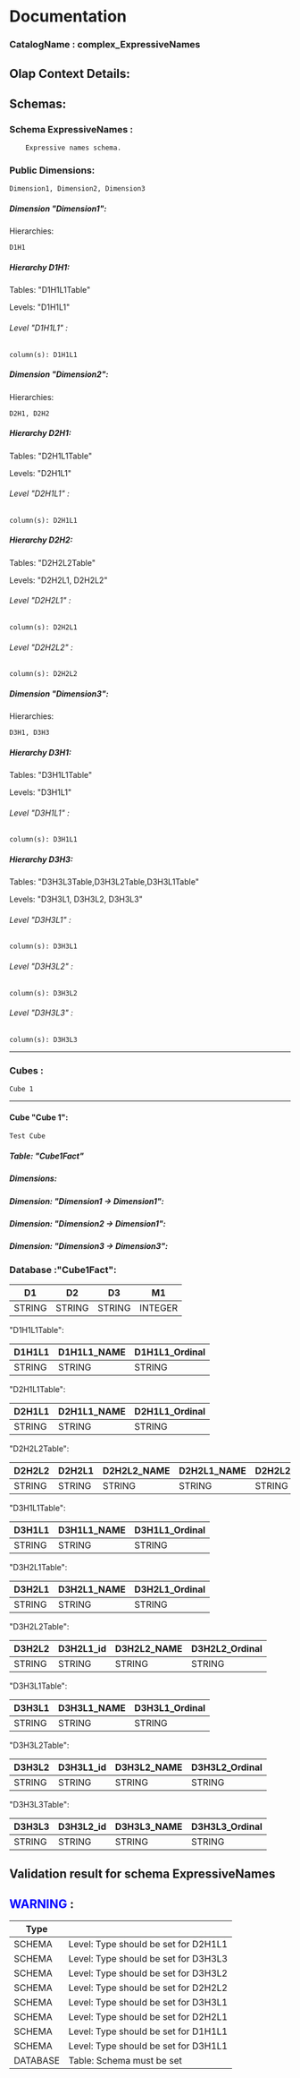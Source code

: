 # Documentation
### CatalogName : complex_ExpressiveNames
## Olap Context Details:
## Schemas:
### Schema ExpressiveNames : 

    
        Expressive names schema.
    
  
### Public Dimensions:

    Dimension1, Dimension2, Dimension3

##### Dimension "Dimension1":

Hierarchies:

    D1H1

##### Hierarchy D1H1:

Tables: "D1H1L1Table"

Levels: "D1H1L1"

###### Level "D1H1L1" :

    column(s): D1H1L1

##### Dimension "Dimension2":

Hierarchies:

    D2H1, D2H2

##### Hierarchy D2H1:

Tables: "D2H1L1Table"

Levels: "D2H1L1"

###### Level "D2H1L1" :

    column(s): D2H1L1

##### Hierarchy D2H2:

Tables: "D2H2L2Table"

Levels: "D2H2L1, D2H2L2"

###### Level "D2H2L1" :

    column(s): D2H2L1

###### Level "D2H2L2" :

    column(s): D2H2L2

##### Dimension "Dimension3":

Hierarchies:

    D3H1, D3H3

##### Hierarchy D3H1:

Tables: "D3H1L1Table"

Levels: "D3H1L1"

###### Level "D3H1L1" :

    column(s): D3H1L1

##### Hierarchy D3H3:

Tables: "D3H3L3Table,D3H3L2Table,D3H3L1Table"

Levels: "D3H3L1, D3H3L2, D3H3L3"

###### Level "D3H3L1" :

    column(s): D3H3L1

###### Level "D3H3L2" :

    column(s): D3H3L2

###### Level "D3H3L3" :

    column(s): D3H3L3

---
### Cubes :

    Cube 1

---
#### Cube "Cube 1":

    Test Cube

##### Table: "Cube1Fact"

##### Dimensions:
##### Dimension: "Dimension1 -> Dimension1":

##### Dimension: "Dimension2 -> Dimension1":

##### Dimension: "Dimension3 -> Dimension3":

### Database :"Cube1Fact":

|D1|D2|D3|M1|
|---|---|---|---|
|STRING|STRING|STRING|INTEGER|

"D1H1L1Table":

|D1H1L1|D1H1L1_NAME|D1H1L1_Ordinal|
|---|---|---|
|STRING|STRING|STRING|

"D2H1L1Table":

|D2H1L1|D2H1L1_NAME|D2H1L1_Ordinal|
|---|---|---|
|STRING|STRING|STRING|

"D2H2L2Table":

|D2H2L2|D2H2L1|D2H2L2_NAME|D2H2L1_NAME|D2H2L2_Ordinal|D2H2L1_Ordinal|
|---|---|---|---|---|---|
|STRING|STRING|STRING|STRING|STRING|STRING|

"D3H1L1Table":

|D3H1L1|D3H1L1_NAME|D3H1L1_Ordinal|
|---|---|---|
|STRING|STRING|STRING|

"D3H2L1Table":

|D3H2L1|D3H2L1_NAME|D3H2L1_Ordinal|
|---|---|---|
|STRING|STRING|STRING|

"D3H2L2Table":

|D3H2L2|D3H2L1_id|D3H2L2_NAME|D3H2L2_Ordinal|
|---|---|---|---|
|STRING|STRING|STRING|STRING|

"D3H3L1Table":

|D3H3L1|D3H3L1_NAME|D3H3L1_Ordinal|
|---|---|---|
|STRING|STRING|STRING|

"D3H3L2Table":

|D3H3L2|D3H3L1_id|D3H3L2_NAME|D3H3L2_Ordinal|
|---|---|---|---|
|STRING|STRING|STRING|STRING|

"D3H3L3Table":

|D3H3L3|D3H3L2_id|D3H3L3_NAME|D3H3L3_Ordinal|
|---|---|---|---|
|STRING|STRING|STRING|STRING|

## Validation result for schema ExpressiveNames
## <span style='color: blue;'>WARNING</span> : 
|Type|   |
|----|---|
|SCHEMA|Level: Type should be set for D2H1L1|
|SCHEMA|Level: Type should be set for D3H3L3|
|SCHEMA|Level: Type should be set for D3H3L2|
|SCHEMA|Level: Type should be set for D2H2L2|
|SCHEMA|Level: Type should be set for D3H3L1|
|SCHEMA|Level: Type should be set for D2H2L1|
|SCHEMA|Level: Type should be set for D1H1L1|
|SCHEMA|Level: Type should be set for D3H1L1|
|DATABASE|Table: Schema must be set|

